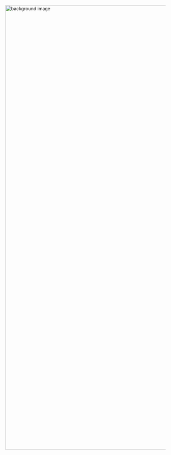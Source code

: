 <img width="1399" alt="background image" src="https://user-images.githubusercontent.com/3991678/87078790-b9995b00-c257-11ea-8601-44f8949e8986.png">
